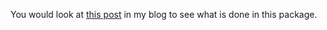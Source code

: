 You would look at [this post](http://hi-ogawa.github.io/2015/07/23/node-js-tutorial/)
in my blog to see what is done in this package.
